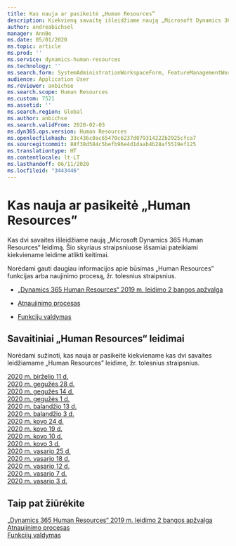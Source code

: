 ```yaml
---
title: Kas nauja ar pasikeitė „Human Resources”
description: Kiekvieną savaitę išleidžiame naują „Microsoft Dynamics 365 Human Resources“ leidimą. Čia nurodytuose straipsniuose išsamiai pateikiami kiekvieną savaitę atlikti keitimai.
author: andreabichsel
manager: AnnBe
ms.date: 05/01/2020
ms.topic: article
ms.prod: ''
ms.service: dynamics-human-resources
ms.technology: ''
ms.search.form: SystemAdministrationWorkspaceForm, FeatureManagementWorkspace
audience: Application User
ms.reviewer: anbichse
ms.search.scope: Human Resources
ms.custom: 7521
ms.assetid: ''
ms.search.region: Global
ms.author: anbichse
ms.search.validFrom: 2020-02-03
ms.dyn365.ops.version: Human Resources
ms.openlocfilehash: 33c436c0ac65470c6237d079314222b2925cfca7
ms.sourcegitcommit: 88f38d584c5befb96e4d1daab4b28af5519ef125
ms.translationtype: HT
ms.contentlocale: lt-LT
ms.lasthandoff: 06/11/2020
ms.locfileid: "3443446"
---
```

# <a name="whats-new-or-changed-in-human-resources"></a>Kas nauja ar pasikeitė „Human Resources”

Kas dvi savaites išleidžiame naują „Microsoft Dynamics 365 Human Resources“ leidimą. Šio skyriaus straipsniuose išsamiai pateikiami kiekviename leidime atlikti keitimai.

Norėdami gauti daugiau informacijos apie būsimas „Human Resources” funkcijas arba naujinimo procesą, žr. tolesnius straipsnius.

- [„Dynamics 365 Human Resources“ 2019 m. leidimo 2 bangos apžvalga](https://docs.microsoft.com/dynamics365-release-plan/2019wave2/dynamics365-human-resources/)

- [Atnaujinimo procesas](hr-admin-setup-update-process.md)

- [Funkcijų valdymas](hr-admin-manage-features.md)

## <a name="human-resources-weekly-releases"></a>Savaitiniai „Human Resources“ leidimai

Norėdami sužinoti, kas nauja ar pasikeitė kiekviename kas dvi savaites leidžiamame „Human Resources” leidime, žr. tolesnius straipsnius.

[2020 m. birželio 11 d.](hr-whats-new-2020-06-11.md)</br>
[2020 m. gegužės 28 d.](hr-whats-new-2020-05-28.md)</br>
[2020 m. gegužės 14 d.](hr-whats-new-2020-05-14.md)</br>
[2020 m. gegužės 1 d.](hr-whats-new-2020-05-01.md)</br>
[2020 m. balandžio 13 d.](hr-whats-new-2020-04-13.md)</br>
[2020 m. balandžio 3 d.](hr-whats-new-2020-04-03.md)</br>
[2020 m. kovo 24 d.](hr-whats-new-2020-03-24.md)</br>
[2020 m. kovo 19 d.](hr-whats-new-2020-03-19.md)</br>
[2020 m. kovo 10 d.](hr-whats-new-2020-03-10.md)</br>
[2020 m. kovo 3 d.](hr-whats-new-2020-03-03.md)</br>
[2020 m. vasario 25 d.](hr-whats-new-2020-02-25.md)</br>
[2020 m. vasario 18 d.](hr-whats-new-2020-02-18.md)</br>
[2020 m. vasario 12 d.](hr-whats-new-2020-02-12.md)</br>
[2020 m. vasario 7 d.](hr-whats-new-2020-02-07.md)</br>
[2020 m. vasario 3 d.](hr-whats-new-2020-02-03.md)

## <a name="see-also"></a>Taip pat žiūrėkite

[„Dynamics 365 Human Resources“ 2019 m. leidimo 2 bangos apžvalga](https://docs.microsoft.com/dynamics365-release-plan/2019wave2/dynamics365-human-resources/)</br>
[Atnaujinimo procesas](hr-admin-setup-update-process.md)</br>
[Funkcijų valdymas](hr-admin-manage-features.md)
